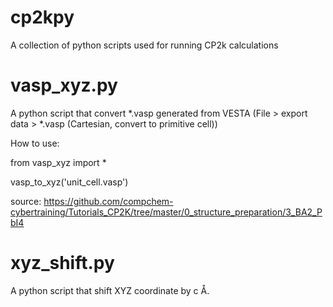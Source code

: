 # cp2kpy

A collection of python scripts used for running CP2k calculations

# vasp_xyz.py

A python script that convert *.vasp generated from VESTA (File > export data > *.vasp (Cartesian, convert to primitive cell)) 

How to use:

from vasp_xyz import *

vasp_to_xyz('unit_cell.vasp')

source: https://github.com/compchem-cybertraining/Tutorials_CP2K/tree/master/0_structure_preparation/3_BA2_PbI4

# xyz_shift.py

A python script that shift XYZ coordinate by c Å.

